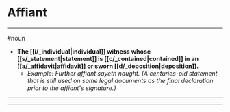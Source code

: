 # Affiant
---
#noun
- **The [[i/_individual|individual]] witness whose [[s/_statement|statement]] is [[c/_contained|contained]] in an [[a/_affidavit|affidavit]] or sworn [[d/_deposition|deposition]].**
	- _Example: Further affiant sayeth naught. (A centuries-old statement that is still used on some legal documents as the final declaration prior to the affiant's signature.)_
---
---
